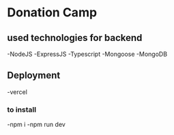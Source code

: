 # Donation Camp

## used technologies for backend

-NodeJS
-ExpressJS
-Typescript
-Mongoose
-MongoDB

## Deployment

-vercel

### to install

-npm i
-npm run dev
